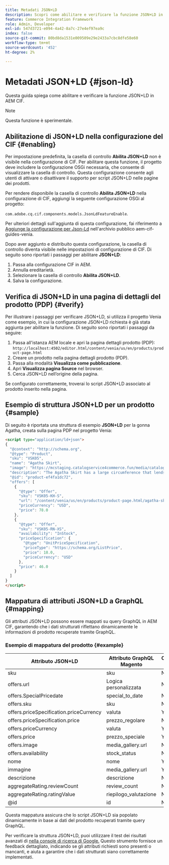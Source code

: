 ```yaml
---
title: Metadati JSON+LD
description: Scopri come abilitare e verificare la funzione JSON+LD in AEM CIF.
feature: Commerce Integration Framework
role: Admin, Developer
exl-id: 547d3721-e094-4a42-8a7c-27e4ef97ea9c
index: false
source-git-commit: 80bd8da1531e009509e29e2433a7cbc8dfe58e60
workflow-type: tm+mt
source-wordcount: '452'
ht-degree: 2%

---
```



# Metadati JSON+LD {#json-ld}

Questa guida spiega come abilitare e verificare la funzione JSON+LD in AEM CIF.

>[!NOTE]
>
> Questa funzione è sperimentale.

## Abilitazione di JSON+LD nella configurazione del CIF {#enabling}

Per impostazione predefinita, la casella di controllo **Abilita JSON+LD** non è visibile nella configurazione di CIF. Per abilitare questa funzione, il progetto deve includere la configurazione OSGi necessaria, che consente di visualizzare la casella di controllo. Questa configurazione consente agli utenti di attivare o disattivare il supporto per script JSON+LD nelle pagine dei prodotti.

Per rendere disponibile la casella di controllo **Abilita JSON+LD** nella configurazione di CIF, aggiungi la seguente configurazione OSGi al progetto:

`com.adobe.cq.cif.components.models.JsonLdFeatureEnable`.

Per ulteriori dettagli sull&#39;aggiunta di questa configurazione, fai riferimento a [Aggiunge la configurazione per Json-Ld](https://github.com/adobe/aem-cif-guides-venia/blob/main/ui.config/src/main/content/jcr_root/apps/venia/osgiconfig/config/com.adobe.cq.cif.components.models.JsonLdFeatureEnable.cfg.json) nell&#39;archivio pubblico aem-cif-guides-venia.

Dopo aver aggiunto e distribuito questa configurazione, la casella di controllo diventa visibile nelle impostazioni di configurazione di CIF. Di seguito sono riportati i passaggi per abilitare **JSON+LD**:

1. Passa alla configurazione CIF in AEM.
1. Annulla ereditarietà.
1. Selezionare la casella di controllo **Abilita JSON+LD**.
1. Salva la configurazione.

## Verifica di JSON+LD in una pagina di dettagli del prodotto (PDP) {#verify}

Per illustrare i passaggi per verificare JSON+LD, si utilizza il progetto Venia come esempio, in cui la configurazione JSON+LD richiesta è già stata aggiunta per abilitare la funzione. Di seguito sono riportati i passaggi da seguire:

1. Passa all&#39;istanza AEM locale e apri la pagina dettagli prodotto (PDP): `http://localhost:4502/editor.html/content/venia/us/en/products/product-page.html`
1. Creare un prodotto nella pagina dettagli prodotto (PDP).
1. Passa alla modalità **Visualizza come pubblicazione**.
1. Apri **Visualizza pagina Source** nel browser.
1. Cerca JSON+LD nell’origine della pagina.

Se configurato correttamente, troverai lo script JSON+LD associato al prodotto inserito nella pagina.

## Esempio di struttura JSON+LD per un prodotto {#sample}

Di seguito è riportata una struttura di esempio **JSON+LD** per la gonna Agatha, creata sulla pagina PDP nel progetto Venia:

```html
<script type="application/ld+json">
{
  "@context": "http://schema.org",
  "@type": "Product",
  "sku": "VSK05",
  "name": "Agatha Skirt",
  "image": "https://mcstaging.catalogservice4commerce.fun/media/catalog/product/cache/926ea6fc2ad48a7202ff4587b6c2768e/v/s/vsk05-pe_main_2.jpg",
  "description": "The Agatha Skirt has a large circumference that lends itself to all sorts of drama...",
  "@id": "product-ef4fa1dc72",
  "offers": [
    {
      "@type": "Offer",
      "sku": "VSK05-KH-S",
      "url": "/content/venia/us/en/products/product-page.html/agatha-skirt.html",
      "priceCurrency": "USD",
      "price": 78.0
    },
    {
      "@type": "Offer",
      "sku": "VSK05-RN-XS",
      "availability": "InStock",
      "priceSpecification": {
        "@type": "UnitPriceSpecification",
        "priceType": "https://schema.org/ListPrice",
        "price": 18.0,
        "priceCurrency": "USD"
      },
      "price": 46.0
    }
  ]
}
</script>
```

## Mappatura di attributi JSON+LD a GraphQL {#mapping}

Gli attributi JSON+LD possono essere mappati su query GraphQL in AEM CIF, garantendo che i dati strutturati riflettano dinamicamente le informazioni di prodotto recuperate tramite GraphQL.

### Esempio di mappatura del prodotto {#example}

| Attributo JSON+LD | Attributo GraphQL Magento | Obbligatorio (S/N) |
|---------------------------------|-------------------|---|
| sku | sku | N |
| offers.url | Logica personalizzata | N |
| offers.SpecialPricedate | special_to_date | N |
| offers.sku | sku | N |
| offers.priceSpecification.priceCurrency | valuta | Y |
| offers.priceSpecification.price | prezzo_regolare | N |
| offers.priceCurrency | valuta | Y |
| offers.price | prezzo_speciale | Y |
| offers.image | media_gallery.url | N |
| offers.availability | stock_status | N |
| nome | nome | Y |
| immagine | media_gallery.url | Y |
| descrizione | descrizione | N |
| aggregateRating.reviewCount | review_count | N |
| aggregateRating.ratingValue | riepilogo_valutazione | N |
| @id | id | N |

Questa mappatura assicura che lo script JSON+LD sia popolato dinamicamente in base ai dati del prodotto recuperati tramite query GraphQL.

Per verificare la struttura JSON+LD, puoi utilizzare il test dei risultati avanzati di [&#x200B; nella console di ricerca di Google.](https://search.google.com/test/rich-results/result?id=wtU3LVIEM8H7Aaf5qqK9qw) Questo strumento fornisce un feedback dettagliato, indicando se gli attributi richiesti sono presenti o mancanti, e aiuta a garantire che i dati strutturati siano correttamente implementati.
